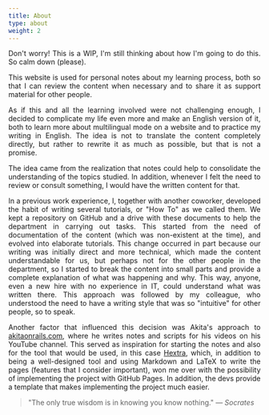 ```yaml
---
title: About
type: about
weight: 2
---
```

<style>body {text-align: justify}</style>
Don't worry!
This is a WIP, I'm still thinking about how I'm going to do this.
So calm down (please).


This website is used for personal notes about my learning process, 
both so that I can review the content when necessary and to share it as support material for other people.


As if this and all the learning involved were not challenging enough, 
I decided to complicate my life even more and make an English version of it, 
both to learn more about multilingual mode on a website and to practice my writing in English. 
The idea is not to translate the content completely directly, but rather to rewrite it as much as possible, 
but that is not a promise.


The idea came from the realization that notes could help to consolidate the understanding of the topics studied. 
In addition, whenever I felt the need to review or consult something, I would have the written content for that.


In a previous work experience, I, together with another coworker, 
developed the habit of writing several tutorials, or "How To" as we called them.
We kept a repository on GitHub and a drive with these documents to help the department in carrying out tasks.
This started from the need of documentation of the content (which was non-existent at the time), 
and evolved into elaborate tutorials. This change occurred in part because our writing was initially direct and more technical, 
which made the content understandable for us, but perhaps not for the other people in the department, 
so I started to break the content into small parts and provide a complete explanation of what was happening and why.
This way, anyone, even a new hire with no experience in IT, could understand what was written there. 
This approach was followed by my colleague, who understood the need to have a writing style that was so "intuitive" 
for other people, so to speak.


Another factor that influenced this decision was Akita's approach to [akitaonrails.com](https://akitaonrails.com), 
where he writes notes and scripts for his videos on his YouTube channel. 
This served as inspiration for starting the notes and also for the tool that would be used, 
in this case [Hextra](https://github.com/imfing/hextra), which, 
in addition to being a well-designed tool and using Markdown and LaTeX to write the pages (features that I consider important), 
won me over with the possibility of implementing the project with GitHub Pages. 
In addition, the devs provide a template that makes implementing the project much easier.

> "The only true wisdom is in knowing you know nothing."
> — <cite>Socrates</cite>
